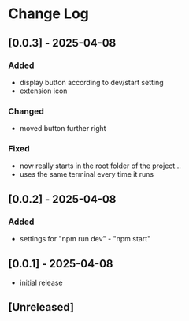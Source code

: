# Change Log

## [0.0.3] - 2025-04-08

### Added

- display button according to dev/start setting
- extension icon

### Changed

- moved button further right

### Fixed

- now really starts in the root folder of the project...
- uses the same terminal every time it runs

## [0.0.2] - 2025-04-08

### Added

- settings for "npm run dev" - "npm start"

## [0.0.1] - 2025-04-08

- initial release

## [Unreleased]
